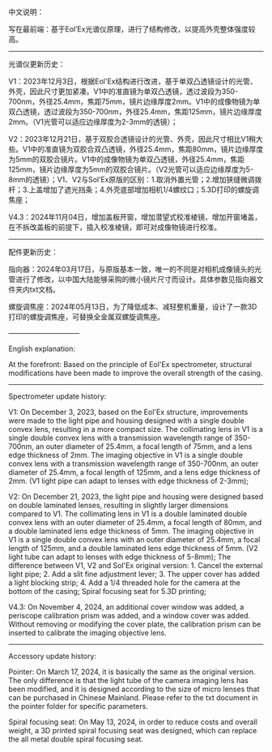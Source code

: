 中文说明：

写在最前端：基于Eol’Ex光谱仪原理，进行了结构修改，以提高外壳整体强度较高。

----------
光谱仪更新历史：

V1：2023年12月3日，根据Eol'Ex结构进行改进，基于单双凸透镜设计的光管、外壳，因此尺寸更加紧凑。V1中的准直镜为单双凸透镜，透过波段为350-700nm，外径25.4mm，焦距75mm，镜片边缘厚度2mm。V1中的成像物镜为单双凸透镜，透过波段为350-700nm，外径25.4mm，焦距125mm，镜片边缘厚度2mm。（V1光管可以适应边缘厚度为2-3mm的透镜）；

V2：2023年12月21日，基于双胶合透镜设计的光管、外壳，因此尺寸相比V1稍大些。V1中的准直镜为双胶合双凸透镜，外径25.4mm，焦距80mm，镜片边缘厚度为5mm的双胶合镜片。V1中的成像物镜为单双凸透镜，外径25.4mm，焦距125mm，镜片边缘厚度为5mm的双胶合镜片。（V2光管可以适应边缘厚度为5-8mm的透镜）；V1、V2与Sol’Ex原版的区别：1.取消外置光管；2.增加狭缝微调拨杆；3.上盖增加了遮光挡条；4.外壳底部增加相机1/4螺纹口；5.3D打印的螺旋调焦座；

V4.3：2024年11月04日，增加盖板开窗，增加潜望式校准棱镜，增加开窗堵盖，在不拆改盖板的前提下，插入校准棱镜，即可对成像物镜进行校准。

----------
配件更新历史：

指向器：2024年03月17日，与原版基本一致，唯一的不同是对相机成像镜头的光管进行了修改，以中国大陆能够采购的微小镜片尺寸而设计。具体参数见指向器文件夹内txt文档。

螺旋调焦座：2024年05月13日，为了降低成本、减轻整机重量，设计了一款3D打印的螺旋调焦座，可替换全金属双螺旋调焦座。

——————————


English explanation:

At the forefront: Based on the principle of Eol'Ex spectrometer, structural modifications have been made to improve the overall strength of the casing.

----------
Spectrometer update history:

V1: On December 3, 2023, based on the Eol'Ex structure, improvements were made to the light pipe and housing designed with a single double convex lens, resulting in a more compact size. The collimating lens in V1 is a single double convex lens with a transmission wavelength range of 350-700nm, an outer diameter of 25.4mm, a focal length of 75mm, and a lens edge thickness of 2mm. The imaging objective in V1 is a single double convex lens with a transmission wavelength range of 350-700nm, an outer diameter of 25.4mm, a focal length of 125mm, and a lens edge thickness of 2mm. (V1 light pipe can adapt to lenses with edge thickness of 2-3mm);

V2: On December 21, 2023, the light pipe and housing were designed based on double laminated lenses, resulting in slightly larger dimensions compared to V1. The collimating lens in V1 is a double laminated double convex lens with an outer diameter of 25.4mm, a focal length of 80mm, and a double laminated lens edge thickness of 5mm. The imaging objective in V1 is a single double convex lens with an outer diameter of 25.4mm, a focal length of 125mm, and a double laminated lens edge thickness of 5mm. (V2 light tube can adapt to lenses with edge thickness of 5-8mm); The difference between V1, V2 and Sol'Ex original version: 1. Cancel the external light pipe; 2. Add a slit fine adjustment lever; 3. The upper cover has added a light blocking strip; 4. Add a 1/4 threaded hole for the camera at the bottom of the casing; Spiral focusing seat for 5.3D printing;

V4.3: On November 4, 2024, an additional cover window was added, a periscope calibration prism was added, and a window cover was added. Without removing or modifying the cover plate, the calibration prism can be inserted to calibrate the imaging objective lens.

----------
Accessory update history:

Pointer: On March 17, 2024, it is basically the same as the original version. The only difference is that the light tube of the camera imaging lens has been modified, and it is designed according to the size of micro lenses that can be purchased in Chinese Mainland. Please refer to the txt document in the pointer folder for specific parameters.

Spiral focusing seat: On May 13, 2024, in order to reduce costs and overall weight, a 3D printed spiral focusing seat was designed, which can replace the all metal double spiral focusing seat.
